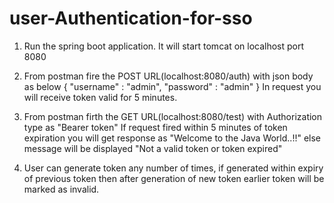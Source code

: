 # user-Authentication-for-sso

1. Run the spring boot application. It will start tomcat on localhost port 8080

2. From postman fire the POST URL(localhost:8080/auth) with json body as below 
{
"username" : "admin",
"password" : "admin"
}
In request you will receive token valid for 5 minutes.

3. From postman firth the GET URL(localhost:8080/test) with Authorization type as "Bearer token"
If request fired within 5 minutes of token expiration you will get response as "Welcome to the Java World..!!"
else message will be displayed "Not a valid token or token expired"

4. User can generate token any number of times, if generated within expiry of previous token then after generation of new token earlier token will be marked as invalid.
